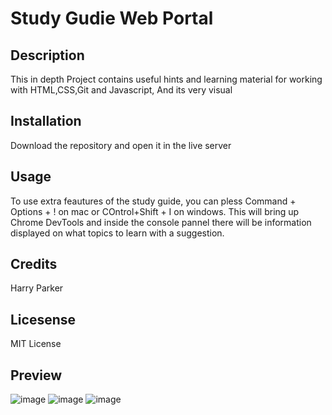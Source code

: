 # Study Gudie Web Portal

## Description

This in depth Project contains useful hints and learning material for working with HTML,CSS,Git and Javascript, And its very visual

## Installation

Download the repository and open it in the live server

## Usage

To use extra feautures of the study guide, you can pless Command + Options + ! on mac or COntrol+Shift + I on windows. This will bring up Chrome DevTools and inside the console pannel there will be information displayed on what topics to learn with a suggestion.

## Credits

Harry Parker

## Licesense

MIT License

## Preview

![image](https://user-images.githubusercontent.com/88850029/217224017-de2122f6-f89e-4368-8a15-2c36bf641125.png)
![image](https://user-images.githubusercontent.com/88850029/217224174-d3ef600e-a3ef-4342-bf33-d1a2a1ddd9dc.png)
![image](https://user-images.githubusercontent.com/88850029/217224283-22131158-8de9-4775-ba01-3eafebdd3edc.png)
